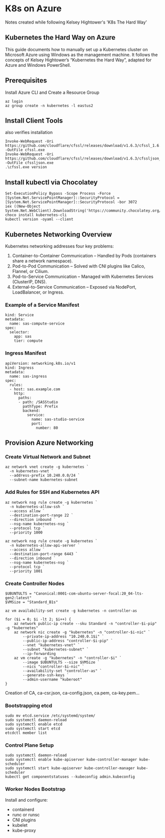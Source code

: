 # K8s on Azure
Notes created while following Kelsey Hightower's 'K8s The Hard Way'

## Kubernetes the Hard Way on Azure

This guide documents how to manually set up a Kubernetes cluster on Microsoft Azure using Windows as the management machine.
It follows the concepts of Kelsey Hightower’s “Kubernetes the Hard Way”, adapted for Azure and Windows PowerShell.

## Prerequisites

Install Azure CLI and Create a Resource Group

```
az login
az group create -n kubernetes -l eastus2
```

## Install Client Tools

also verifies installation

```
Invoke-WebRequest -Uri https://github.com/cloudflare/cfssl/releases/download/v1.6.3/cfssl_1.6.3_windows_amd64.exe -OutFile cfssl.exe
Invoke-WebRequest -Uri https://github.com/cloudflare/cfssl/releases/download/v1.6.3/cfssljson_1.6.3_windows_amd64.exe -OutFile cfssljson.exe
.\cfssl.exe version
```

## Install kubectl via Chocolatey

```
Set-ExecutionPolicy Bypass -Scope Process -Force
[System.Net.ServicePointManager]::SecurityProtocol = [System.Net.ServicePointManager]::SecurityProtocol -bor 3072
iex ((New-Object System.Net.WebClient).DownloadString('https://community.chocolatey.org/install.ps1'))
choco install kubernetes-cli
kubectl version -oyaml --client
```

## Kubernetes Networking Overview
Kubernetes networking addresses four key problems:

1. Container-to-Container Communication – Handled by Pods (containers share a network namespace).
2. Pod-to-Pod Communication – Solved with CNI plugins like Calico, Flannel, or Cilium.
3. Pod-to-Service Communication – Managed with Kubernetes Services (ClusterIP, DNS).
4. External-to-Service Communication – Exposed via NodePort, LoadBalancer, or Ingress.

### Example of a Service Manifest

```
kind: Service
metadata:
  name: sas-compute-service
spec:
  selector:
    app: sas
    tier: compute
```

### Ingress Manifest

```
apiVersion: networking.k8s.io/v1
kind: Ingress
metadata:
  name: sas-ingress
spec:
  rules:
  - host: sas.example.com
    http:
      paths:
      - path: /SASStudio
        pathType: Prefix
        backend:
          service:
            name: sas-studio-service
            port:
              number: 80
```

## Provision Azure Networking

### Create Virtual Network and Subnet

```
az network vnet create -g kubernetes `
  -n kubernetes-vnet `
  --address-prefix 10.240.0.0/24 `
  --subnet-name kubernetes-subnet
```

### Add Rules for SSH and Kubernetes API

```
az network nsg rule create -g kubernetes `
  -n kubernetes-allow-ssh `
  --access allow `
  --destination-port-range 22 `
  --direction inbound `
  --nsg-name kubernetes-nsg `
  --protocol tcp `
  --priority 1000

az network nsg rule create -g kubernetes `
  -n kubernetes-allow-api-server `
  --access allow `
  --destination-port-range 6443 `
  --direction inbound `
  --nsg-name kubernetes-nsg `
  --protocol tcp `
  --priority 1001

```

### Create Controller Nodes

```
$UBUNTULTS = "Canonical:0001-com-ubuntu-server-focal:20_04-lts-gen2:latest"
$VMSize = "Standard_B1s"

az vm availability-set create -g kubernetes -n controller-as

for ($i = 0; $i -lt 2; $i++) {
    az network public-ip create --sku Standard -n "controller-$i-pip" -g "kubernetes"
    az network nic create -g "kubernetes" -n "controller-$i-nic" `
        --private-ip-address "10.240.0.1$i" `
        --public-ip-address "controller-$i-pip" `
        --vnet "kubernetes-vnet" `
        --subnet "kubernetes-subnet" `
        --ip-forwarding
    az vm create -g "kubernetes" -n "controller-$i" `
        --image $UBUNTULTS --size $VMSize `
        --nics "controller-$i-nic" `
        --availability-set "controller-as" `
        --generate-ssh-keys `
        --admin-username "kuberoot"
}
```

Creation of CA, ca-csr.json, ca-config.json, ca.pem, ca-key.pem...

### Bootstrapping etcd

```
sudo mv etcd.service /etc/systemd/system/
sudo systemctl daemon-reload
sudo systemctl enable etcd
sudo systemctl start etcd
etcdctl member list
```

### Control Plane Setup

```
sudo systemctl daemon-reload
sudo systemctl enable kube-apiserver kube-controller-manager kube-scheduler
sudo systemctl start kube-apiserver kube-controller-manager kube-scheduler
kubectl get componentstatuses --kubeconfig admin.kubeconfig
```

### Worker Nodes Bootstrap

Install and configure:

- containerd
- runc or runsc
- CNI plugins
- kubelet
- kube-proxy
